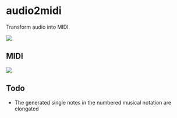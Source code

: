 # audio2midi
Transform audio into MIDI.

![](https://github.com/i0Ek3/audio2mid/blob/main/images/index.jpg)



## MIDI

![](https://github.com/i0Ek3/audio2mid/blob/main/images/midi.jpg)



## Todo

- The generated single notes in the numbered musical notation are elongated

